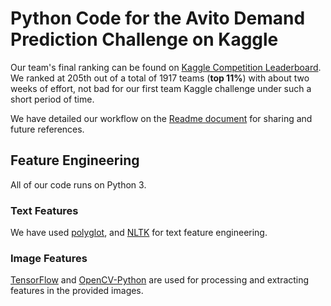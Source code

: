# Python Code for the Avito Demand Prediction Challenge on Kaggle
Our team's final ranking can be found on [Kaggle Competition Leaderboard](https://www.kaggle.com/c/avito-demand-prediction/leaderboard). We ranked at 205th out of a total of 1917 teams (**top 11%**) with about two weeks of effort, not bad for our first team Kaggle challenge under such a short period of time. 

We have detailed our workflow on the [Readme document](https://github.com/LowPass-DataScience/avito-demand-prediction-chanllege/tree/master/avito-demand-prediction-challenge) for sharing and future references.

## Feature Engineering
All of our code runs on Python 3.

### Text Features
We have used [polyglot](https://github.com/aboSamoor/polyglot), and [NLTK](https://github.com/nltk/nltk) for text feature engineering.

### Image Features
[TensorFlow](https://github.com/tensorflow/tensorflow) and [OpenCV-Python](https://github.com/skvark/opencv-python) are used for processing and extracting features in the provided images.
